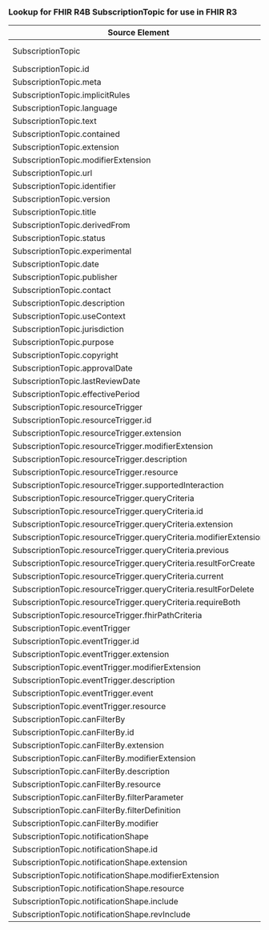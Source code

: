 ### Lookup for FHIR R4B SubscriptionTopic for use in FHIR R3

| Source Element | Usage | Target |
| -------------- | ----- | ------ |
| SubscriptionTopic | UseExtension | http://hl7.org/fhir/4.3/StructureDefinition/extension-SubscriptionTopic |
| SubscriptionTopic.id | UseExtensionFromAncestor | - |
| SubscriptionTopic.meta | UseExtensionFromAncestor | - |
| SubscriptionTopic.implicitRules | UseExtensionFromAncestor | - |
| SubscriptionTopic.language | UseExtensionFromAncestor | - |
| SubscriptionTopic.text | UseExtensionFromAncestor | - |
| SubscriptionTopic.contained | UseExtensionFromAncestor | - |
| SubscriptionTopic.extension | UseExtensionFromAncestor | - |
| SubscriptionTopic.modifierExtension | UseExtensionFromAncestor | - |
| SubscriptionTopic.url | UseExtensionFromAncestor | - |
| SubscriptionTopic.identifier | UseExtensionFromAncestor | - |
| SubscriptionTopic.version | UseExtensionFromAncestor | - |
| SubscriptionTopic.title | UseExtensionFromAncestor | - |
| SubscriptionTopic.derivedFrom | UseExtensionFromAncestor | - |
| SubscriptionTopic.status | UseExtensionFromAncestor | - |
| SubscriptionTopic.experimental | UseExtensionFromAncestor | - |
| SubscriptionTopic.date | UseExtensionFromAncestor | - |
| SubscriptionTopic.publisher | UseExtensionFromAncestor | - |
| SubscriptionTopic.contact | UseExtensionFromAncestor | - |
| SubscriptionTopic.description | UseExtensionFromAncestor | - |
| SubscriptionTopic.useContext | UseExtensionFromAncestor | - |
| SubscriptionTopic.jurisdiction | UseExtensionFromAncestor | - |
| SubscriptionTopic.purpose | UseExtensionFromAncestor | - |
| SubscriptionTopic.copyright | UseExtensionFromAncestor | - |
| SubscriptionTopic.approvalDate | UseExtensionFromAncestor | - |
| SubscriptionTopic.lastReviewDate | UseExtensionFromAncestor | - |
| SubscriptionTopic.effectivePeriod | UseExtensionFromAncestor | - |
| SubscriptionTopic.resourceTrigger | UseExtensionFromAncestor | - |
| SubscriptionTopic.resourceTrigger.id | UseExtensionFromAncestor | - |
| SubscriptionTopic.resourceTrigger.extension | UseExtensionFromAncestor | - |
| SubscriptionTopic.resourceTrigger.modifierExtension | UseExtensionFromAncestor | - |
| SubscriptionTopic.resourceTrigger.description | UseExtensionFromAncestor | - |
| SubscriptionTopic.resourceTrigger.resource | UseExtensionFromAncestor | - |
| SubscriptionTopic.resourceTrigger.supportedInteraction | UseExtensionFromAncestor | - |
| SubscriptionTopic.resourceTrigger.queryCriteria | UseExtensionFromAncestor | - |
| SubscriptionTopic.resourceTrigger.queryCriteria.id | UseExtensionFromAncestor | - |
| SubscriptionTopic.resourceTrigger.queryCriteria.extension | UseExtensionFromAncestor | - |
| SubscriptionTopic.resourceTrigger.queryCriteria.modifierExtension | UseExtensionFromAncestor | - |
| SubscriptionTopic.resourceTrigger.queryCriteria.previous | UseExtensionFromAncestor | - |
| SubscriptionTopic.resourceTrigger.queryCriteria.resultForCreate | UseExtensionFromAncestor | - |
| SubscriptionTopic.resourceTrigger.queryCriteria.current | UseExtensionFromAncestor | - |
| SubscriptionTopic.resourceTrigger.queryCriteria.resultForDelete | UseExtensionFromAncestor | - |
| SubscriptionTopic.resourceTrigger.queryCriteria.requireBoth | UseExtensionFromAncestor | - |
| SubscriptionTopic.resourceTrigger.fhirPathCriteria | UseExtensionFromAncestor | - |
| SubscriptionTopic.eventTrigger | UseExtensionFromAncestor | - |
| SubscriptionTopic.eventTrigger.id | UseExtensionFromAncestor | - |
| SubscriptionTopic.eventTrigger.extension | UseExtensionFromAncestor | - |
| SubscriptionTopic.eventTrigger.modifierExtension | UseExtensionFromAncestor | - |
| SubscriptionTopic.eventTrigger.description | UseExtensionFromAncestor | - |
| SubscriptionTopic.eventTrigger.event | UseExtensionFromAncestor | - |
| SubscriptionTopic.eventTrigger.resource | UseExtensionFromAncestor | - |
| SubscriptionTopic.canFilterBy | UseExtensionFromAncestor | - |
| SubscriptionTopic.canFilterBy.id | UseExtensionFromAncestor | - |
| SubscriptionTopic.canFilterBy.extension | UseExtensionFromAncestor | - |
| SubscriptionTopic.canFilterBy.modifierExtension | UseExtensionFromAncestor | - |
| SubscriptionTopic.canFilterBy.description | UseExtensionFromAncestor | - |
| SubscriptionTopic.canFilterBy.resource | UseExtensionFromAncestor | - |
| SubscriptionTopic.canFilterBy.filterParameter | UseExtensionFromAncestor | - |
| SubscriptionTopic.canFilterBy.filterDefinition | UseExtensionFromAncestor | - |
| SubscriptionTopic.canFilterBy.modifier | UseExtensionFromAncestor | - |
| SubscriptionTopic.notificationShape | UseExtensionFromAncestor | - |
| SubscriptionTopic.notificationShape.id | UseExtensionFromAncestor | - |
| SubscriptionTopic.notificationShape.extension | UseExtensionFromAncestor | - |
| SubscriptionTopic.notificationShape.modifierExtension | UseExtensionFromAncestor | - |
| SubscriptionTopic.notificationShape.resource | UseExtensionFromAncestor | - |
| SubscriptionTopic.notificationShape.include | UseExtensionFromAncestor | - |
| SubscriptionTopic.notificationShape.revInclude | UseExtensionFromAncestor | - |

